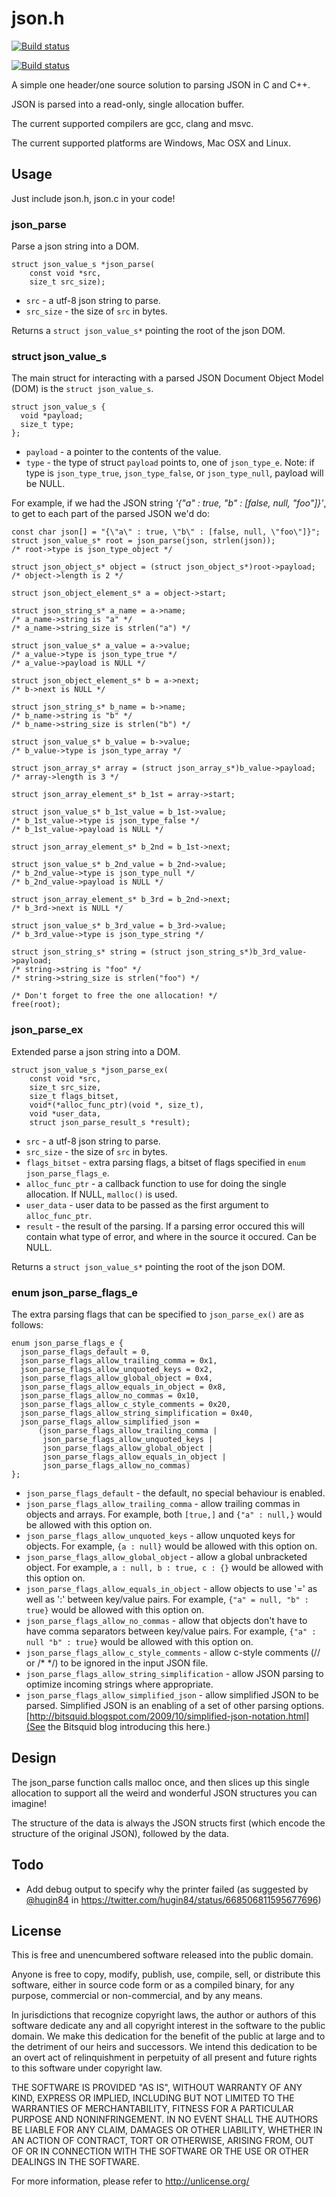 # json.h #

[![Build status](https://ci.appveyor.com/api/projects/status/piell6hcrlwrcxp9?svg=true)](https://ci.appveyor.com/project/sheredom/json-h)

[![Build status](https://api.travis-ci.org/repositories/sheredom/json.h.svg)](https://travis-ci.org/sheredom/json.h)

A simple one header/one source solution to parsing JSON in C and C++.

JSON is parsed into a read-only, single allocation buffer.

The current supported compilers are gcc, clang and msvc.

The current supported platforms are Windows, Mac OSX and Linux.

## Usage ##

Just include json.h, json.c in your code!

### json_parse ###

Parse a json string into a DOM.

```
struct json_value_s *json_parse(
    const void *src,
    size_t src_size);
```

- `src` - a utf-8 json string to parse.
- `src_size` - the size of `src` in bytes.

Returns a `struct json_value_s*` pointing the root of the json DOM.

### struct json_value_s ###

The main struct for interacting with a parsed JSON Document Object Model (DOM) is the `struct json_value_s`.

```
struct json_value_s {
  void *payload;
  size_t type;
};
```

- `payload` - a pointer to the contents of the value.
- `type` - the type of struct `payload` points to, one of `json_type_e`. Note: if type is `json_type_true`, `json_type_false`, or `json_type_null`, payload will be NULL.

For example, if we had the JSON string *'{"a" : true, "b" : [false, null, "foo"]}'*, to get to each part of the parsed JSON we'd do:

```
const char json[] = "{\"a\" : true, \"b\" : [false, null, \"foo\"]}";
struct json_value_s* root = json_parse(json, strlen(json));
/* root->type is json_type_object */

struct json_object_s* object = (struct json_object_s*)root->payload;
/* object->length is 2 */

struct json_object_element_s* a = object->start;

struct json_string_s* a_name = a->name;
/* a_name->string is "a" */
/* a_name->string_size is strlen("a") */

struct json_value_s* a_value = a->value;
/* a_value->type is json_type_true */
/* a_value->payload is NULL */

struct json_object_element_s* b = a->next;
/* b->next is NULL */

struct json_string_s* b_name = b->name;
/* b_name->string is "b" */
/* b_name->string_size is strlen("b") */

struct json_value_s* b_value = b->value;
/* b_value->type is json_type_array */

struct json_array_s* array = (struct json_array_s*)b_value->payload;
/* array->length is 3 */

struct json_array_element_s* b_1st = array->start;

struct json_value_s* b_1st_value = b_1st->value;
/* b_1st_value->type is json_type_false */
/* b_1st_value->payload is NULL */

struct json_array_element_s* b_2nd = b_1st->next;

struct json_value_s* b_2nd_value = b_2nd->value;
/* b_2nd_value->type is json_type_null */
/* b_2nd_value->payload is NULL */

struct json_array_element_s* b_3rd = b_2nd->next;
/* b_3rd->next is NULL */

struct json_value_s* b_3rd_value = b_3rd->value;
/* b_3rd_value->type is json_type_string */

struct json_string_s* string = (struct json_string_s*)b_3rd_value->payload;
/* string->string is "foo" */
/* string->string_size is strlen("foo") */

/* Don't forget to free the one allocation! */
free(root);
```

### json_parse_ex ###

Extended parse a json string into a DOM.

```
struct json_value_s *json_parse_ex(
    const void *src,
    size_t src_size,
    size_t flags_bitset,
    void*(*alloc_func_ptr)(void *, size_t),
    void *user_data,
    struct json_parse_result_s *result);
```

- `src` - a utf-8 json string to parse.
- `src_size` - the size of `src` in bytes.
- `flags_bitset` - extra parsing flags, a bitset of flags specified in `enum json_parse_flags_e`.
- `alloc_func_ptr` - a callback function to use for doing the single allocation. If NULL, `malloc()` is used.
- `user_data` - user data to be passed as the first argument to `alloc_func_ptr`.
- `result` - the result of the parsing. If a parsing error occured this will contain what type of error, and where in the source it occured. Can be NULL.

Returns a `struct json_value_s*` pointing the root of the json DOM.

### enum json_parse_flags_e ###

The extra parsing flags that can be specified to `json_parse_ex()` are as follows:

```
enum json_parse_flags_e {
  json_parse_flags_default = 0,
  json_parse_flags_allow_trailing_comma = 0x1,
  json_parse_flags_allow_unquoted_keys = 0x2,
  json_parse_flags_allow_global_object = 0x4,
  json_parse_flags_allow_equals_in_object = 0x8,
  json_parse_flags_allow_no_commas = 0x10,
  json_parse_flags_allow_c_style_comments = 0x20,
  json_parse_flags_allow_string_simplification = 0x40,
  json_parse_flags_allow_simplified_json =
      (json_parse_flags_allow_trailing_comma |
       json_parse_flags_allow_unquoted_keys |
       json_parse_flags_allow_global_object |
       json_parse_flags_allow_equals_in_object |
       json_parse_flags_allow_no_commas)
};
```

- `json_parse_flags_default` - the default, no special behaviour is enabled.
- `json_parse_flags_allow_trailing_comma` - allow trailing commas in objects and arrays. For example, both `[true,]` and `{"a" : null,}` would be allowed with this option on.
- `json_parse_flags_allow_unquoted_keys` - allow unquoted keys for objects. For example, `{a : null}` would be allowed with this option on.
- `json_parse_flags_allow_global_object` - allow a global unbracketed object. For example, `a : null, b : true, c : {}` would be allowed with this option on.
- `json_parse_flags_allow_equals_in_object` - allow objects to use '=' as well as ':' between key/value pairs. For example, `{"a" = null, "b" : true}` would be allowed with this option on.
- `json_parse_flags_allow_no_commas` - allow that objects don't have to have comma separators between key/value pairs. For example, `{"a" : null "b" : true}` would be allowed with this option on.
- `json_parse_flags_allow_c_style_comments` - allow c-style comments (// or /* */) to be ignored in the input JSON file.
- `json_parse_flags_allow_string_simplification` - allow JSON parsing to optimize incoming strings where appropriate.
- `json_parse_flags_allow_simplified_json` - allow simplified JSON to be parsed. Simplified JSON is an enabling of a set of other parsing options. [http://bitsquid.blogspot.com/2009/10/simplified-json-notation.html](See the Bitsquid blog introducing this here.)

## Design ##

The json_parse function calls malloc once, and then slices up this single
allocation to support all the weird and wonderful JSON structures you can
imagine!

The structure of the data is always the JSON structs first (which encode the
structure of the original JSON), followed by the data.

## Todo ##

- Add debug output to specify why the printer failed (as suggested by [@hugin84](https://twitter.com/hugin84) in https://twitter.com/hugin84/status/668506811595677696)

## License ##

This is free and unencumbered software released into the public domain.

Anyone is free to copy, modify, publish, use, compile, sell, or
distribute this software, either in source code form or as a compiled
binary, for any purpose, commercial or non-commercial, and by any
means.

In jurisdictions that recognize copyright laws, the author or authors
of this software dedicate any and all copyright interest in the
software to the public domain. We make this dedication for the benefit
of the public at large and to the detriment of our heirs and
successors. We intend this dedication to be an overt act of
relinquishment in perpetuity of all present and future rights to this
software under copyright law.

THE SOFTWARE IS PROVIDED "AS IS", WITHOUT WARRANTY OF ANY KIND,
EXPRESS OR IMPLIED, INCLUDING BUT NOT LIMITED TO THE WARRANTIES OF
MERCHANTABILITY, FITNESS FOR A PARTICULAR PURPOSE AND NONINFRINGEMENT.
IN NO EVENT SHALL THE AUTHORS BE LIABLE FOR ANY CLAIM, DAMAGES OR
OTHER LIABILITY, WHETHER IN AN ACTION OF CONTRACT, TORT OR OTHERWISE,
ARISING FROM, OUT OF OR IN CONNECTION WITH THE SOFTWARE OR THE USE OR
OTHER DEALINGS IN THE SOFTWARE.

For more information, please refer to <http://unlicense.org/>
